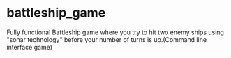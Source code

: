 # battleship_game
Fully functional Battleship game where you try to hit two enemy ships using "sonar technology" before your number of turns is up.(Command line interface game)

